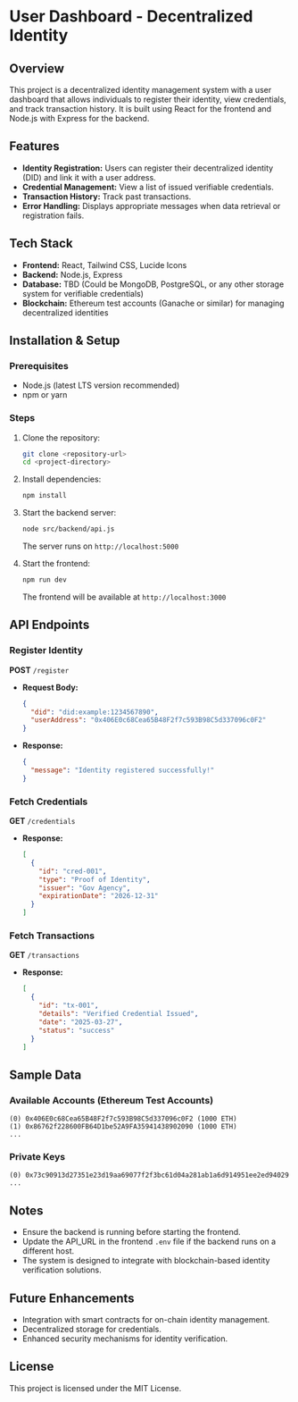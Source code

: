 # User Dashboard - Decentralized Identity

## Overview
This project is a decentralized identity management system with a user dashboard that allows individuals to register their identity, view credentials, and track transaction history. It is built using React for the frontend and Node.js with Express for the backend.

## Features
- **Identity Registration:** Users can register their decentralized identity (DID) and link it with a user address.
- **Credential Management:** View a list of issued verifiable credentials.
- **Transaction History:** Track past transactions.
- **Error Handling:** Displays appropriate messages when data retrieval or registration fails.

## Tech Stack
- **Frontend:** React, Tailwind CSS, Lucide Icons
- **Backend:** Node.js, Express
- **Database:** TBD (Could be MongoDB, PostgreSQL, or any other storage system for verifiable credentials)
- **Blockchain:** Ethereum test accounts (Ganache or similar) for managing decentralized identities

## Installation & Setup
### Prerequisites
- Node.js (latest LTS version recommended)
- npm or yarn

### Steps
1. Clone the repository:
   ```sh
   git clone <repository-url>
   cd <project-directory>
   ```
2. Install dependencies:
   ```sh
   npm install
   ```
3. Start the backend server:
   ```sh
   node src/backend/api.js
   ```
   The server runs on `http://localhost:5000`

4. Start the frontend:
   ```sh
   npm run dev
   ```
   The frontend will be available at `http://localhost:3000`

## API Endpoints
### Register Identity
**POST** `/register`
- **Request Body:**
  ```json
  {
    "did": "did:example:1234567890",
    "userAddress": "0x406E0c68Cea65B48F2f7c593B98C5d337096c0F2"
  }
  ```
- **Response:**
  ```json
  {
    "message": "Identity registered successfully!"
  }
  ```

### Fetch Credentials
**GET** `/credentials`
- **Response:**
  ```json
  [
    {
      "id": "cred-001",
      "type": "Proof of Identity",
      "issuer": "Gov Agency",
      "expirationDate": "2026-12-31"
    }
  ]
  ```

### Fetch Transactions
**GET** `/transactions`
- **Response:**
  ```json
  [
    {
      "id": "tx-001",
      "details": "Verified Credential Issued",
      "date": "2025-03-27",
      "status": "success"
    }
  ]
  ```

## Sample Data
### Available Accounts (Ethereum Test Accounts)
```
(0) 0x406E0c68Cea65B48F2f7c593B98C5d337096c0F2 (1000 ETH)
(1) 0x86762f228600FB64D1be52A9FA35941438902090 (1000 ETH)
...
```
### Private Keys
```
(0) 0x73c90913d27351e23d19aa69077f2f3bc61d04a281ab1a6d914951ee2ed94029
...
```

## Notes
- Ensure the backend is running before starting the frontend.
- Update the API_URL in the frontend `.env` file if the backend runs on a different host.
- The system is designed to integrate with blockchain-based identity verification solutions.

## Future Enhancements
- Integration with smart contracts for on-chain identity management.
- Decentralized storage for credentials.
- Enhanced security mechanisms for identity verification.

## License
This project is licensed under the MIT License.

